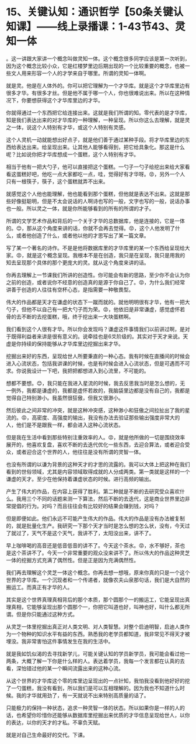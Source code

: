 # 15、关键认知：通识哲学【50条关键认知课】——线上录播课：1-43节43、灵知一体

。这一讲跟大家讲一个概念叫做灵知一体。这个概念很多同学应该是第一次听到，因为这个概念比较小众，它是红楼梦里边后期出现的一个比较重要的概念，也被一些文人用来形容一个人的才学来自于哪里。所谓的灵知一体啊。

就是灵。他是在人体外的。你可以把它理解为一个才华库。就是这个才华库里边有很多才华。有很多才丝。但是他不属于哪一个人，你也很难说出来。所以在这种情况下，你要想获得这个才华库里边的才华。

你就得通过一个东西把它给连接出来。这就是我们所谓的知。零代表的是才华库，知是我们表达出来的对才华库的一种理解，一种呈现。所以你这么去理解，就是灵之一体，说这个人特别有才华，或这个人特别有灵感。

这个人灵机一动就能想出好点子，就是他们善于通过某种手段。将才华库里边的东西给表达出来。给呈现出来。让其他人能够看得到，把它给具象化。那这是什么呢？比如说你把才华库想成一个蛋糕，这个人特别有才华。

相当于他有一把大勺子，他可以直接把这个蛋糕。一勺子一勺子给挖出来给大家看看这蛋糕好吧，他吃一点大家都吃一点，哇，觉得好有才华呀。😡，另外一个人只有一根筷子，筷子，这个蛋糕就弄不出来。

就感觉这个人他也能理解，他也能看到那个蛋糕，但他就是表达不出来。这就是那些好像挺聪明，但是不太会说话的人啊诗也写的一般，文字也写的一般，说话办事也一般。所以灵之一体，就是你所能够看到的所有的所谓的才子。

所谓的文学艺术作品和背后的一个关于才华的总数据库，他是连接的，它是一体的。😊，那从这个角度来讲的话，你就不会再去觉得。😡，这个人他发明了什么，或者他创造了什么，或者他以他的才思写出了某一篇文章。

写了某一个著名的诗作。不是是他将数据库里的才华库里的某一个东西给呈现给大家。😡，就是这个概念呈现。我根本不是在创造，我只是在呈现，我只是用我的知去呈现那个具体的那个更庞大的灵。就从这个角度来讲的话。

你再去理解上一节课我们所讲的创造性。你可能会有新的思路，至少你不会认为你之前的创造，或者说你不经意的创造真的是源于你自己了。😡，为什么我们经常讲善于创造的人往往有空杯心态，是指需要一种敬畏型。

伟大的作品都是天才在谦虚的状态下一蹴而就的。就他明明很有才华，他有一把大勺子，但他不以自己有一把大勺子而为荣。😡，他依旧是非常谦虚，感觉虚怀若骨的去不断的去挖蛋糕，哦，终于挖出来一大块蛋糕啊。

我们看到这个人很有才华。所以你会发现吗？谦虚这件事情我们以前讲过啊，是对于既得利益者来讲是很有意义的。说牵挂也是6爻阶级的。其实对于天才来说。天虚是你持续的保持能够从才华库里边挖掘出来才华。

挖掘出来好的东西，呈现给世人所要秉直的一种心态。我有时候在直播间的时候会进入心流状态，包括我讲课的时候，也是有时候会进入心流状态，但是可遇而不可求。你说我设计一下吧，我把把都想进入到心流里，不可能的。

想都不要想。😊，我只能在我进入星流的时候，我去反思我当时是怎么想的，无一例外，我都是谦虚的，我都是虚怀若故的，我脑袋里边都是没有自己的，我都是觉得自己特别渺小。我虽然很狂傲，但我又很渺小。

然后彼此之间非常的冲突，就是这种冲突感，这种渺小和狂傲之间拉扯出了我的星流的。😡，高密度、高强度的输出，我没有办法去验证那些输出强度非常大的人，他们是不是跟我一样，都会进入这种心流状态。

但是我在生活中看到那些特别注重效率的人。😡，就是他所做的一切是围绕效率展开的，他喜欢复盘，喜欢不断的去迭代优化一些东西，去迎合算法，或者迎合受众，或者迎合这个世界的人，他往往是没有所谓的灵智一体。

也没有所谓的以谦为背景的这种天才的才思的流露的。我可以大体上把这种在我们看到的世俗领域，尤其是内容领域取得成就的人分成两类。第一类就是这样的一个谦虚的天才。至少在他保持着谦虚状态的时候。进行高频的输出。

产生了伟大的作品，在内容上获得了胜利。第二种就是不断的去研究受众喜欢什么。我用三个不同的话题来测一下算法，然后不断的去迭代，这是商业世界里边非常提倡的行为。对吗？而且往往会有比较好的结果会赚到钱，对吗？

但是即便如此。他们永远不可能产生伟大的作品。伟大的作品是没有办法被复制的，就是批量化生产。我研究一下那个天才当时是怎么想的怎么状，没有，今天过了就过了，天气不是这个天气，我讲不了，太阳没出来，讲不了。

早上咖啡喝的高音还是低音低音的讲不了。今天这个茶水。😡，水不够好，茶也是这个茶讲不了。今天一个非常重要的观众没来讲不了。所以伟大的作品这种灵芝一体的挖掘方式充满了偶然性。但是正是因为充满偶然性。

我们再去理解这个灵芝一体这个概念。你再去想一想哦，原来你真的只是一个这个世界的才华库。一个沉现者和一个传递者，就像农夫山泉那句话，我们是大自然的搬运工。而真正有才华的人。

其实是这个世界真理真相背后的那个本质，那个圆那个一的搬运工，它能呈现出真理真相，它能够呈现出那个圆那个一，你把它叫道也好，叫神也好，叫什么都无所谓。但是你只能通过这种方式。

从灵芝一体里挖掘出真正对人类文明、对人类智慧。对整个启迪明智，启迪人类作为一个物种的知识水平有益的东西。熟悉我的老学员都知道，我非常见不得天才被埋没。我非常害怕这件事情发生在我的生活中。

就是我如饥似渴的去寻找新学儿，可能关键认知的学员新学员，我可能会看过他一两条，大概了解一下你是什么样的人。表达着学员，我每一个发言都在认真的去看，深怕错过他的某一个瞬间流露出来的这种心流。

从这个世界的才华库这个零的库里边呈现出的一点针知，我怕我没看到他好好的挖了一勺蛋糕，我没有看到，所以我们是可以互相理解的。因为我也不知道什么时候。我的才华就用劲了，有一天就说不出来特别高质量的话了。

只能极力的保持一种状态，追求一种灵智一体的状态。所以如果你是一样的人的话，也希望你珍惜你还能够从数据库里挖掘出来优质的才华信息呈现给世人，以你的表达，以你的天才的才私。不辜负天赋。

就是对自己生命最好的交代。下课。